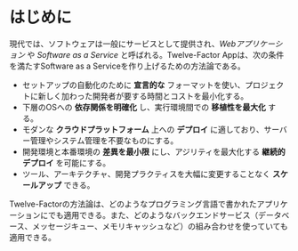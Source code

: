 はじめに
============

現代では、ソフトウェアは一般にサービスとして提供され、*Webアプリケーション* や *Software as a Service* と呼ばれる。Twelve-Factor Appは、次の条件を満たすSoftware as a Serviceを作り上げるための方法論である。

* セットアップの自動化のために **宣言的な** フォーマットを使い、プロジェクトに新しく加わった開発者が要する時間とコストを最小化する。
* 下層のOSへの **依存関係を明確化** し、実行環境間での **移植性を最大化** する。
* モダンな **クラウドプラットフォーム** 上への **デプロイ** に適しており、サーバー管理やシステム管理を不要なものにする。
* 開発環境と本番環境の **差異を最小限** にし、アジリティを最大化する **継続的デプロイ** を可能にする。
* ツール、アーキテクチャ、開発プラクティスを大幅に変更することなく **スケールアップ** できる。

Twelve-Factorの方法論は、どのようなプログラミング言語で書かれたアプリケーションにでも適用できる。また、どのようなバックエンドサービス（データベース、メッセージキュー、メモリキャッシュなど）の組み合わせを使っていても適用できる。
